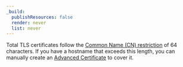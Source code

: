 ```yaml
---
_build:
  publishResources: false
  render: never
  list: never
---
```


Total TLS certificates follow the [Common Name (CN) restriction](https://www.rfc-editor.org/rfc/rfc5280.html) of 64 characters. If you have a hostname that exceeds this length, you can manually create an [Advanced Certificate](/ssl/edge-certificates/advanced-certificate-manager/manage-certificates/#create-a-certificate) to cover it.
